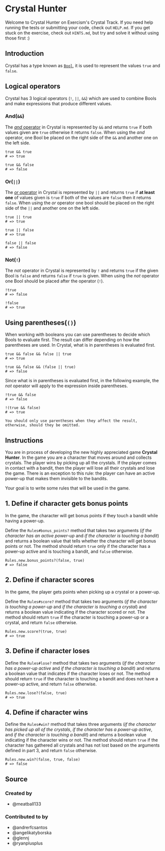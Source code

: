 # Crystal Hunter

Welcome to Crystal Hunter on Exercism's Crystal Track.
If you need help running the tests or submitting your code, check out `HELP.md`.
If you get stuck on the exercise, check out `HINTS.md`, but try and solve it without using those first :)

## Introduction

Crystal has a type known as [`Bool`][bools], it is used to represent the values `true` and `false`.

## Logical operators

Crystal has 3 logical operators (`!`, `||`, `&&`) which are used to combine Bools and make expressions that produce different values.

### And(`&&`)

The [_and_ operator][and] in Crystal is represented by `&&` and returns `true` if both values given are `true` otherwise it returns `false`.
When using the _and_ operator, one Bool be placed on the right side of the `&&` and another one on the left side.

```crystal
true && true
# => true

true && false
# => false
```

### Or(`||`)

The [_or_ operator][or] in Crystal is represented by `||` and returns `true` if **at least one** of values given is `true` if both of the values are `false` then it returns `false`.
When using the _or_ operator one bool should be placed on the right side of the `||` and another one on the left side.

```crystal
true || true
# => true

true || false
# => true

false || false
# => false
```

### Not(`!`)

The _not_ operator in Crystal is represented by `!` and returns `true` if the given Bool is `false` and returns `false` if `true` is given.
When using the _not_ operator one Bool should be placed after the operator (`!`).

```crystal
!true
# => false

!false
# => true
```

## Using parentheses(`()`)

When working with booleans you can use parentheses to decide which Bools to evaluate first.
The result can differ depending on how the parentheses are used.
In Crystal, what is in parentheses is evaluated first.

```crystal
true && false && false || true
# => true

true && false && (false || true)
# => false
```

Since what is in parentheses is evaluated first, in the following example, the _not_ operator will apply to the expression inside parentheses.

```crystal
!true && false
# => false

!(true && false)
# => true
```

~~~~exercism/note
You should only use parentheses when they affect the result, otherwise, should they be omitted.
~~~~

[bools]: https://crystal-lang.org/reference/latest/syntax_and_semantics/literals/bool.html
[and]: https://crystal-lang.org/reference/latest/syntax_and_semantics/and.html
[or]: https://crystal-lang.org/reference/latest/syntax_and_semantics/or.html

## Instructions

You are in process of developing the new highly appreciated game **Crystal Hunter**.
In the game you are a character that moves around and collects crystals.
The player wins by picking up all the crystals.
If the player comes in contact with a bandit, then the player will lose all their crystals and lose the game.
There is an exception to this rule: the player can have an active power-up that makes them invisible to the bandits.

Your goal is to write some rules that will be used in the game.

## 1. Define if character gets bonus points

In the game, the character will get bonus points if they touch a bandit while having a power-up.

Define the `Rules#bonus_points?` method that takes two arguments (_if the character has an active power-up_ and _if the character is touching a bandit_) and returns a boolean value that tells whether the character will get bonus points or not.
The method should return `true` only if the character has a power-up active and is touching a bandit, and `false` otherwise.

```Crystal
Rules.new.bonus_points?(false, true)
# => false
```

## 2. Define if character scores

In the game, the player gets points when picking up a crystal or a power-up.

Define the `Rules#score?` method that takes two arguments (_if the character is touching a power-up_ and _if the character is touching a crystal_) and returns a boolean value indicating if the character scored or not.
The method should return `true` if the character is touching a power-up or a crystal, and return `false` otherwise.

```crystal
Rules.new.score?(true, true)
# => true
```

## 3. Define if character loses

Define the `Rules#lose?` method that takes two arguments (_if the character has a power-up active_ and _if the character is touching a bandit_) and returns a boolean value that indicates if the character loses or not.
The method should return `true` if the character is touching a bandit and does not have a power-up active, and return `false` otherwise.

```crystal
Rules.new.lose?(false, true)
# => true
```

## 4. Define if character wins

Define the `Rules#win?` method that takes three arguments (_if the character has picked up all of the crystals_, _if the character has a power-up active_, and _if the character is touching a bandit_) and returns a boolean value indicating if the character wins or not.
The method should return `true` if the character has gathered all crystals and has not lost based on the arguments defined in part 3, and return `false` otherwise.

```crystal
Rules.new.win?(false, true, false)
# => false
```

## Source

### Created by

- @meatball133

### Contributed to by

- @andrerfcsantos
- @angelikatyborska
- @glennj
- @ryanplusplus